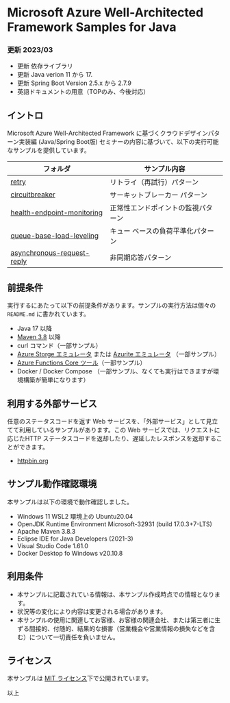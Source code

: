 # Microsoft Azure Well-Architected Framework Samples for Java

### 更新 2023/03

- 更新 依存ライブラリ
- 更新 Java verion 11 から 17.
- 更新 Spring Boot Version 2.5.x から 2.7.9
- 英語ドキュメントの用意（TOPのみ、今後対応）

## イントロ
Microsoft Azure Well-Architected Framework に基づくクラウドデザインパターン実装編 (Java/Spring Boot版) セミナーの内容に基づいて、以下の実行可能なサンプルを提供しています。

| フォルダ   | サンプル内容 |
|---|---|
| [retry](./retry/README.md) | リトライ（再試行）パターン |
| [circuitbreaker](./circuitbreaker/README.md) |  サーキットブレーカー パターン |
| [health-endpoint-monitoring](./health-endpoint-monitoring/README.md) | 正常性エンドポイントの監視パターン |
| [queue-base-load-leveling](./queue-base-load-leveling/README.md) | キュー ベースの負荷平準化パターン |
| [asynchronous-request-reply](./asynchronous-request-reply/README.md) | 非同期応答パターン |

## 前提条件

実行するにあたって以下の前提条件があります。サンプルの実行方法は個々の `README.md` に書かれています。

- Java 17 以降
- [Maven 3.8](https://maven.apache.org/index.html) 以降
- curl コマンド（一部サンプル）
- [Azure Storge エミュレータ](https://docs.microsoft.com/ja-jp/azure/storage/common/storage-use-emulator) または [Azurite エミュレータ](https://docs.microsoft.com/ja-jp/azure/storage/common/storage-use-azurite?tabs=npm) （一部サンプル）
- [Azure Functions Core ツール](https://docs.microsoft.com/ja-jp/azure/azure-functions/functions-run-local)（一部サンプル）
- Docker / Docker Compose （一部サンプル、なくても実行はできますが環境構築が簡単になります）
 
## 利用する外部サービス

任意のステータスコードを返す Web サービスを、「外部サービス」として見立てて利用しているサンプルがあります。この Web サービスでは、リクエストに応じたHTTP ステータスコードを返却したり、遅延したレスポンスを返却することができます。

* [httpbin.org](http://httpbin.org/)

## サンプル動作確認環境

本サンプルは以下の環境で動作確認しました。

- Windows 11 WSL2 環境上の Ubuntu20.04
- OpenJDK Runtime Environment Microsoft-32931 (build 17.0.3+7-LTS)
- Apache Maven 3.8.3
- Eclipse IDE for Java Developers (2021-3)
- Visual Studio Code 1.61.0 
- Docker Desktop fo Windows v20.10.8

## 利用条件

- 本サンプルに記載されている情報は、本サンプル作成時点での情報となります。
- 状況等の変化により内容は変更される場合があります。
- 本サンプルの使用に関連してお客様、お客様の関連会社、または第三者に生ずる間接的、付随的、結果的な損害（営業機会や営業情報の損失などを含む）について一切責任を負いません。

## ライセンス

本サンプルは [MIT ライセンス](./LICENSE.txt)下で公開されています。

以上